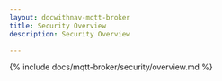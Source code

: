 ```yaml
---
layout: docwithnav-mqtt-broker
title: Security Overview
description: Security Overview

---
```


{% include docs/mqtt-broker/security/overview.md %}

